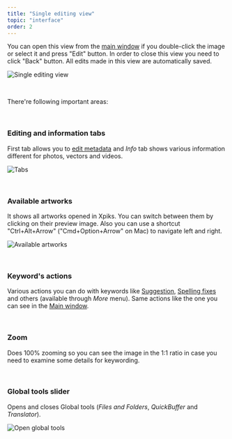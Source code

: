 ```yaml
---
title: "Single editing view"
topic: "interface"
order: 2
---
```


You can open this view from the <a href="{{site.url}}/tutorials/interface-mainview/">main window</a> if you double-click the image or select it and press "Edit" button. In order to close this view you need to click "Back" button. All edits made in this view are automatically saved. 

<p>
  <img alt="Single editing view" src="{{site.url}}/images/tutorials/interface/single-artwork-window.png" class="small-12 large-12" />
</p>

<br />

There're following important areas:

<br />

<h3>Editing and information tabs</h3>

First tab allows you to <a href="{{site.url}}/tutorials/basic-editing/">edit metadata</a> and _Info_ tab shows various information different for photos, vectors and videos.

<p>
  <img alt="Tabs" src="{{site.url}}/images/tutorials/interface/singleview-tabs.png" class="small-12 large-12" />
</p>

<br />

<h3>Available artworks</h3>

It shows all artworks opened in Xpiks. You can switch between them by clicking on their preview image. Also you can use a shortcut "Ctrl+Alt+Arrow" ("Cmd+Option+Arrow" on Mac) to navigate left and right.

<p>
  <img alt="Available artworks" src="{{site.url}}/images/tutorials/interface/singleview-artworks.png" class="small-12 large-12" />
</p>

<br />

<h3>Keyword's actions</h3>

Various actions you can do with keywords like <a href="{{site.url}}/tutorials/keywords-suggestion/">Suggestion</a>, <a href="{{site.url}}/tutorials/keywords-spelling/">Spelling fixes</a> and others (available through _More_ menu). Same actions like the one you can see in the <a href="{{site.url}}/tutorials/interface-mainview/">Main window</a>.

<br />

<h3>Zoom</h3>

Does 100% zooming so you can see the image in the 1:1 ratio in case you need to examine some details for keywording.

<br />

<h3> Global tools slider</h3>

Opens and closes Global tools (_Files and Folders_, _QuickBuffer_ and _Translator_).

<p>
  <img alt="Open global tools" src="{{site.url}}/images/tutorials/interface/single-edit-slider.gif" class="small-12 large-12" />
</p>
